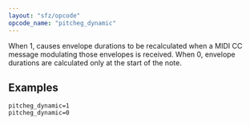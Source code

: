 ```yaml
---
layout: "sfz/opcode"
opcode_name: "pitcheg_dynamic"
---
```

When 1, causes envelope durations to be recalculated when a MIDI CC message
modulating those envelopes is received. When 0, envelope durations are
calculated only at the start of the note.

## Examples

```
pitcheg_dynamic=1
pitcheg_dynamic=0
```
